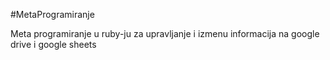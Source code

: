 #MetaProgramiranje

Meta programiranje u ruby-ju za upravljanje i izmenu informacija na google drive i google sheets
